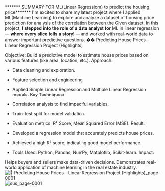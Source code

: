 
******* SUMMARY FOR ML(Linear Regressiom) to predict the housing price*******
I'm excited to share my latest project where I applied ML(Machine Learning) to explore and analyze a dataset of housing price prediction for analysis of the correlation between the Given dataset.
In this project,  𝐈 𝐬𝐭𝐞𝐩𝐩𝐞𝐝 𝐢𝐧𝐭𝐨 𝐭𝐡𝐞 𝐫𝐨𝐥𝐞 𝐨𝐟 𝐚 𝐝𝐚𝐭𝐚 𝐚𝐧𝐚𝐥𝐲𝐬𝐭 𝐟𝐨𝐫 ML in linear regression — 𝐰𝐡𝐞𝐫𝐞 𝐞𝐯𝐞𝐫𝐲 𝐬𝐥𝐢𝐜𝐞 𝐭𝐞𝐥𝐥𝐬 𝐚 𝐬𝐭𝐨𝐫𝐲! — and worked with real-world  data to answer important predictive questions.
�� Predicting House Prices - Linear Regression Project (Highlights)

Objective: Build a predictive model to estimate house prices based on various features (like area, location, etc.).
Approach:
* Data cleaning and exploration.
* Feature selection and engineering.
* Applied Simple Linear Regression and Multiple Linear Regression models.
Key Techniques:
* Correlation analysis to find impactful variables.
* Train-test split for model validation.
* Evaluation metrics: R² Score, Mean Squared Error (MSE).
Result:

* Developed a regression model that accurately predicts house prices.
* Achieved a high R² score, indicating good model performance.
* Tools Used: Python, Pandas, NumPy, Matplotlib, Scikit-learn.
Impact:

Helps buyers and sellers make data-driven decisions.
Demonstrates real-world application of machine learning in the real estate industry.
![🏡 Predicting House Prices - Linear Regression Project (Highlights)_page-0001](https://github.com/user-attachments/assets/9509fe03-0775-432e-9a19-056ff26b9cf7)
![sus_page-0001](https://github.com/user-attachments/assets/cc322623-4537-45e9-a790-d8a9b9bd6881)


